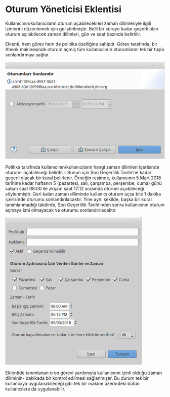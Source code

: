 # Oturum Yöneticisi Eklentisi

Kullanıcının/kullanıcıların oturum açabilecekleri zaman dilimleriyle ilgili izinlerini düzenlemek için geliştirilmiştir. Belli bir süreye kadar geçerli olan oturum açılabilecek zaman dilimleri, gün ve saat bazında belirtilir.

Eklenti, hem görev hem de politika özelliğine sahiptir. Görev tarafında, bir Ahenk makinesinde oturum açmış tüm kullanıcıların oturumlarını tek bir tuşla sonlandırmayı sağlar.

![Im154](images/oturumlari-sonlandir.png)

Politika tarafında kullanıcının/kullanıcıların hangi zaman dilimleri içerisinde oturum- açabileceği beliritilir. Bunun için Son Geçerlilik Tarihi‘ne kadar geçerli olacak bir kural belirlenir. Örneğin resimde, kullanıcının 5 Mart 2018 tarihine kadar haftanın 5 (pazartesi, salı, çarşamba, perşembe, cuma) günü sabah saat 08:00 ile akşam saat 17:12 arasında oturum açabileceği söylenmiştir. Geri kalan zaman diliminde kullanıcı oturum açsa bile 1 dakika içerisinde oturumu sonlandırılacaktır. Yine aynı şekilde, başka bir kural tanımlanmadığı takdirde, Son Geçerlilik Tarihi‘nden sonra kullanıcının oturum açmaya izni olmayacak ve oturumu sonlandırılacaktır.

![Im146](images/oturum-yonetimi-profil.png)

Eklentide tanımlanan cron görevi yardımıyla kullanıcının izinli olduğu zaman diliminin- dakikada bir kontrol edilmesi sağlanmıştır. Bu durum tek bir kullanıcıya uygulanabileceği gibi tek bir makine üzerindeki bütün kullanıcılara da uygulanabilir.
